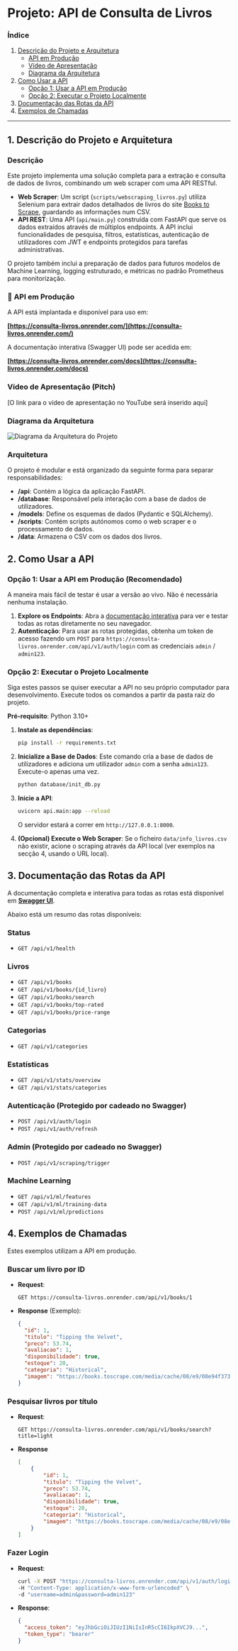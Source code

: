 # Projeto: API de Consulta de Livros

### Índice

1.  [Descrição do Projeto e Arquitetura](#1-descrição-do-projeto-e-arquitetura)
      * [API em Produção](#-api-em-produção)
      * [Vídeo de Apresentação](#vídeo-de-apresentação-pitch)
      * [Diagrama da Arquitetura](#diagrama-da-arquitetura)
2.  [Como Usar a API](#2-como-usar-a-api)
      * [Opção 1: Usar a API em Produção](#opção-1-usar-a-api-em-produção-recomendado)
      * [Opção 2: Executar o Projeto Localmente](#opção-2-executar-o-projeto-localmente)
3.  [Documentação das Rotas da API](#3-documentação-das-rotas-da-api)
4.  [Exemplos de Chamadas](#4-exemplos-de-chamadas)

-----

## 1\. Descrição do Projeto e Arquitetura

### Descrição

Este projeto implementa uma solução completa para a extração e consulta de dados de livros, combinando um web scraper com uma API RESTful.

  * **Web Scraper**: Um script (`scripts/webscraping_livros.py`) utiliza Selenium para extrair dados detalhados de livros do site [Books to Scrape](http://books.toscrape.com), guardando as informações num CSV.
  * **API REST**: Uma API (`api/main.py`) construída com FastAPI que serve os dados extraídos através de múltiplos endpoints. A API inclui funcionalidades de pesquisa, filtros, estatísticas, autenticação de utilizadores com JWT e endpoints protegidos para tarefas administrativas.

O projeto também inclui a preparação de dados para futuros modelos de Machine Learning, logging estruturado, e métricas no padrão Prometheus para monitorização.

### 🚀 **API em Produção**

A API está implantada e disponível para uso em:

**[https://consulta-livros.onrender.com/](https://consulta-livros.onrender.com/)**

A documentação interativa (Swagger UI) pode ser acedida em:

**[https://consulta-livros.onrender.com/docs](https://consulta-livros.onrender.com/docs)**

### Vídeo de Apresentação (Pitch)

[O link para o vídeo de apresentação no YouTube será inserido aqui]

### Diagrama da Arquitetura

![Diagrama da Arquitetura do Projeto](imgs/diagrama.png)

### Arquitetura

O projeto é modular e está organizado da seguinte forma para separar responsabilidades:

  * **/api**: Contém a lógica da aplicação FastAPI.
  * **/database**: Responsável pela interação com a base de dados de utilizadores.
  * **/models**: Define os esquemas de dados (Pydantic e SQLAlchemy).
  * **/scripts**: Contém scripts autónomos como o web scraper e o processamento de dados.
  * **/data**: Armazena o CSV com os dados dos livros.

## 2\. Como Usar a API

### Opção 1: Usar a API em Produção (Recomendado)

A maneira mais fácil de testar é usar a versão ao vivo. Não é necessária nenhuma instalação.

1.  **Explore os Endpoints**: Abra a [documentação interativa](https://consulta-livros.onrender.com/docs) para ver e testar todas as rotas diretamente no seu navegador.
2.  **Autenticação**: Para usar as rotas protegidas, obtenha um token de acesso fazendo um `POST` para `https://consulta-livros.onrender.com/api/v1/auth/login` com as credenciais `admin` / `admin123`.

### Opção 2: Executar o Projeto Localmente

Siga estes passos se quiser executar a API no seu próprio computador para desenvolvimento. Execute todos os comandos a partir da pasta raiz do projeto.

**Pré-requisito**: Python 3.10+

1.  **Instale as dependências**:

    ```bash
    pip install -r requirements.txt
    ```

2.  **Inicialize a Base de Dados**: Este comando cria a base de dados de utilizadores e adiciona um utilizador `admin` com a senha `admin123`. Execute-o apenas uma vez.

    ```bash
    python database/init_db.py
    ```

3.  **Inicie a API**:

    ```bash
    uvicorn api.main:app --reload
    ```

    O servidor estará a correr em `http://127.0.0.1:8000`.

4.  **(Opcional) Execute o Web Scraper**: Se o ficheiro `data/info_livros.csv` não existir, acione o scraping através da API local (ver exemplos na secção 4, usando o URL local).

## 3\. Documentação das Rotas da API

A documentação completa e interativa para todas as rotas está disponível em **[Swagger UI](https://consulta-livros.onrender.com/docs)**.

Abaixo está um resumo das rotas disponíveis:

### Status

  * `GET /api/v1/health`

### Livros

  * `GET /api/v1/books`
  * `GET /api/v1/books/{id_livro}`
  * `GET /api/v1/books/search`
  * `GET /api/v1/books/top-rated`
  * `GET /api/v1/books/price-range`

### Categorias

  * `GET /api/v1/categories`

### Estatísticas

  * `GET /api/v1/stats/overview`
  * `GET /api/v1/stats/categories`

### Autenticação (Protegido por cadeado no Swagger)

  * `POST /api/v1/auth/login`
  * `POST /api/v1/auth/refresh`

### Admin (Protegido por cadeado no Swagger)

  * `POST /api/v1/scraping/trigger`

### Machine Learning

  * `GET /api/v1/ml/features`
  * `GET /api/v1/ml/training-data`
  * `POST /api/v1/ml/predictions`

## 4\. Exemplos de Chamadas

Estes exemplos utilizam a API em produção.

### Buscar um livro por ID

  * **Request**:
    ```http
    GET https://consulta-livros.onrender.com/api/v1/books/1
    ```
  * **Response** (Exemplo):
    ```json
    {
      "id": 1,
      "titulo": "Tipping the Velvet",
      "preco": 53.74,
      "avaliacao": 1,
      "disponibilidade": true,
      "estoque": 20,
      "categoria": "Historical",
      "imagem": "https://books.toscrape.com/media/cache/08/e9/08e94f3731d7d6b760dfbfbc02ca5c62.jpg"
    }
    ```

### Pesquisar livros por título

  * **Request**:
    ```http
    GET https://consulta-livros.onrender.com/api/v1/books/search?title=light
    ```
  * **Response**
    ```json
    [
        {
            "id": 1,
            "titulo": "Tipping the Velvet",
            "preco": 53.74,
            "avaliacao": 1,
            "disponibilidade": true,
            "estoque": 20,
            "categoria": "Historical",
            "imagem": "https://books.toscrape.com/media/cache/08/e9/08e94f3731d7d6b760dfbfbc02ca5c62.jpg"
        }
    ]
    ```

### Fazer Login

  * **Request**:
    ```bash
    curl -X POST "https://consulta-livros.onrender.com/api/v1/auth/login" \
    -H "Content-Type: application/x-www-form-urlencoded" \
    -d "username=admin&password=admin123"
    ```
  * **Response**:
    ```json
    {
      "access_token": "eyJhbGciOiJIUzI1NiIsInR5cCI6IkpXVCJ9...",
      "token_type": "bearer"
    }
    ```